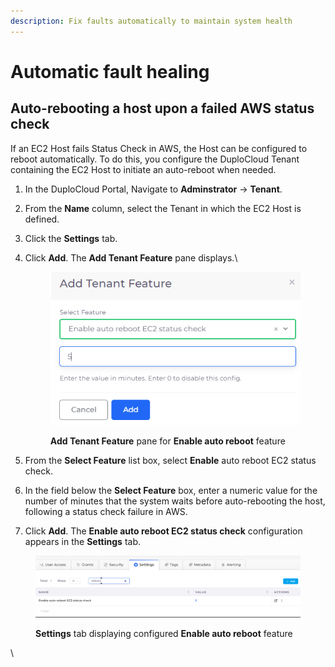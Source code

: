 ```yaml
---
description: Fix faults automatically to maintain system health
---
```


# Automatic fault healing

## Auto-rebooting a host upon a failed AWS status check

If an EC2 Host fails Status Check in AWS, the Host can be configured to reboot automatically. To do this, you configure the DuploCloud Tenant containing the EC2 Host to initiate an auto-reboot when needed.&#x20;

1. In the DuploCloud Portal, Navigate to **Adminstrator** -> **Tenant**.
2. From the **Name** column, select the Tenant in which the EC2 Host is defined.&#x20;
3. Click the **Settings** tab.&#x20;
4.  Click **Add**. The **Add Tenant Feature** pane displays.\


    <div align="left">

    <figure><img src="../../../.gitbook/assets/FAULT1.png" alt=""><figcaption><p><strong>Add Tenant Feature</strong> pane for <strong>Enable auto reboot</strong> feature ​ </p></figcaption></figure>

    </div>


5. From the **Select Feature** list box, select **Enable** auto reboot EC2 status check.
6. In the field below the **Select Feature** box, enter a numeric value for the number of minutes that the system waits before auto-rebooting the host, following a status check failure in AWS.
7. Click **Add**. The **Enable auto reboot EC2 status check** configuration appears in the **Settings** tab.

<div align="left">

<figure><img src="../../../.gitbook/assets/FAULT2.png" alt=""><figcaption><p><strong>Settings</strong> tab displaying configured <strong>Enable auto reboot</strong> feature</p></figcaption></figure>

</div>

\
